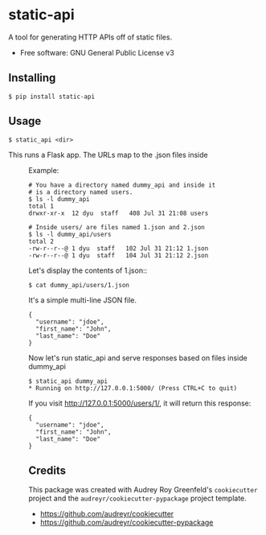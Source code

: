 static-api
==========

A tool for generating HTTP APIs off of static files.

* Free software: GNU General Public License v3


Installing
----------

  ```
  $ pip install static-api
  ```


Usage
-----

  ```
  $ static_api <dir>
  ```

  This runs a Flask app. The URLs map to the .json files inside <dir>

  Example:

  ```
  # You have a directory named dummy_api and inside it
  # is a directory named users.
  $ ls -l dummy_api
  total 1
  drwxr-xr-x  12 dyu  staff   408 Jul 31 21:08 users

  # Inside users/ are files named 1.json and 2.json
  $ ls -l dummy_api/users
  total 2
  -rw-r--r--@ 1 dyu  staff   102 Jul 31 21:12 1.json
  -rw-r--r--@ 1 dyu  staff   104 Jul 31 21:12 2.json
  ```

  Let's display the contents of 1.json::

  ```
  $ cat dummy_api/users/1.json
  ```

  It's a simple multi-line JSON file.
  ```
  {
    "username": "jdoe",
    "first_name": "John",
    "last_name": "Doe"
  }
  ```

  Now let's run static_api and serve responses based on  files inside dummy_api

  ```
  $ static_api dummy_api
  * Running on http://127.0.0.1:5000/ (Press CTRL+C to quit)
  ```

  If you visit http://127.0.0.1:5000/users/1/, it will return this response:

  ```
  {
    "username": "jdoe",
    "first_name": "John",
    "last_name": "Doe"
  }
  ```


Credits
-------

This package was created with Audrey Roy Greenfeld's `cookiecutter` project and the `audreyr/cookiecutter-pypackage` project template.
* https://github.com/audreyr/cookiecutter
* https://github.com/audreyr/cookiecutter-pypackage
